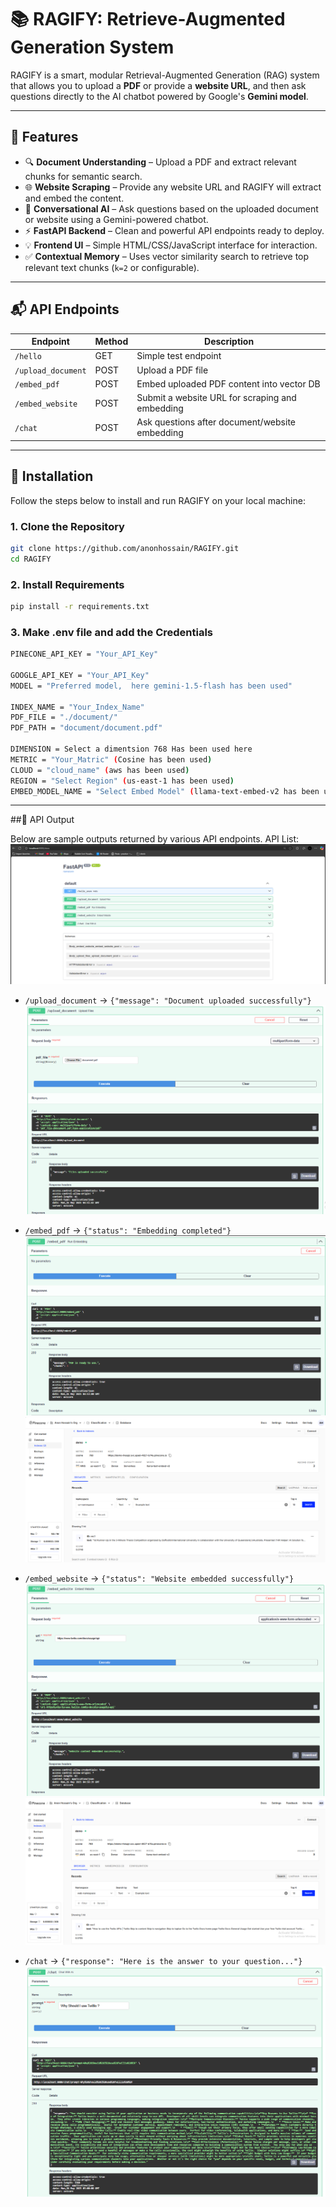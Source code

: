 # 📚 RAGIFY: Retrieve-Augmented Generation System

RAGIFY is a smart, modular Retrieval-Augmented Generation (RAG) system that allows you to upload a **PDF** or provide a **website URL**, and then ask questions directly to the AI chatbot powered by Google's **Gemini model**.

---

## 🚀 Features

- 🔍 **Document Understanding** – Upload a PDF and extract relevant chunks for semantic search.
- 🌐 **Website Scraping** – Provide any website URL and RAGIFY will extract and embed the content.
- 🧠 **Conversational AI** – Ask questions based on the uploaded document or website using a Gemini-powered chatbot.
- ⚡ **FastAPI Backend** – Clean and powerful API endpoints ready to deploy.
- 💡 **Frontend UI** – Simple HTML/CSS/JavaScript interface for interaction.
- ✅ **Contextual Memory** – Uses vector similarity search to retrieve top relevant text chunks (`k=2` or configurable).

---

## 📬 API Endpoints

| Endpoint           | Method | Description                                      |
|--------------------|--------|--------------------------------------------------|
| `/hello`           | GET    | Simple test endpoint                             |
| `/upload_document` | POST   | Upload a PDF file                                |
| `/embed_pdf`       | POST   | Embed uploaded PDF content into vector DB        |
| `/embed_website`   | POST   | Submit a website URL for scraping and embedding  |
| `/chat`            | POST   | Ask questions after document/website embedding   |

---

## 🔧 Installation

Follow the steps below to install and run RAGIFY on your local machine:

### 1. Clone the Repository

```bash
git clone https://github.com/anonhossain/RAGIFY.git
cd RAGIFY
```

### 2. Install Requirements
```bash
pip install -r requirements.txt
```

### 3.  Make .env file and add the Credentials 

```bash
PINECONE_API_KEY = "Your_API_Key"

GOOGLE_API_KEY = "Your_API_Key"
MODEL = "Preferred model,  here gemini-1.5-flash has been used"

INDEX_NAME = "Your_Index_Name"
PDF_FILE = "./document/"
PDF_PATH = "document/document.pdf"

DIMENSION = Select a dimentsion 768 Has been used here
METRIC = "Your_Matric" (Cosine has been used)
CLOUD = "cloud_name" (aws has been used)
REGION = "Select Region" (us-east-1 has been used)
EMBED_MODEL_NAME = "Select Embed Model" (llama-text-embed-v2 has been used)
```

---

##📡 API Output

Below are sample outputs returned by various API endpoints.
API List:
![APi List](https://github.com/anonhossain/RAGify/blob/main/screenshot/API%20List.PNG)


- `/upload_document` → `{"message": "Document uploaded successfully"}`
![Upload Document](https://github.com/anonhossain/RAGify/blob/main/screenshot/Submit%20pdf.PNG)

- `/embed_pdf` → `{"status": "Embedding completed"}`
![Embed PDF](https://github.com/anonhossain/RAGify/blob/main/screenshot/Embed%20pdf%20and%20upload%20to%20Pinecone.PNG)
![Update in Pinecone](https://github.com/anonhossain/RAGify/blob/main/screenshot/update%20in%20Pinecone.PNG)

- `/embed_website` → `{"status": "Website embedded successfully"}`
![Embed PDF](https://github.com/anonhossain/RAGify/blob/main/screenshot/web_embed.PNG)
![Embed in pinecone](https://github.com/anonhossain/RAGify/blob/main/screenshot/update%20web%20pinecone.PNG)
- `/chat` → `{"response": "Here is the answer to your question..."}`
![chat response](https://github.com/anonhossain/RAGify/blob/main/screenshot/chat.PNG)
